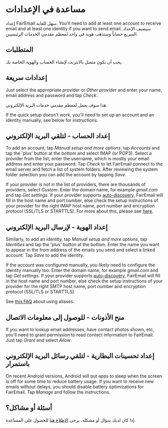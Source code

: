 # مساعدة في الإعدادات

إعداد FairEmail سهل للغاية. You'll need to add at least one account to receive email and at least one identity if you want to send email. سيضيف الإعداد السريع حساباً وستذهب هوية في واحد لمعظم مقدمي الخدمات الرئيسيين.

## المتطلبات

يجب أن تكون متصل بالانترنت لإنشاء الحساب والهوية الخاصة بك.

## إعدادات سريعة

Just select the appropriate provider or *Other provider* and enter your name, email address and password and tap *Check*.

هذا سوف يعمل لمعظم مقدمي خدمات البريد الإلكتروني.

If the quick setup doesn't work, you'll need to set up an account and an identity manually, see below for instructions.

## إعداد الحساب - لتلقي البريد الإلكتروني

To add an account, tap *Manual setup and more options*, tap *Accounts* and tap the 'plus' button at the bottom and select IMAP (or POP3). Select a provider from the list, enter the username, which is mostly your email address and enter your password. Tap *Check* to let FairEmail connect to the email server and fetch a list of system folders. After reviewing the system folder selection you can add the account by tapping *Save*.

If your provider is not in the list of providers, there are thousands of providers, select *Custom*. Enter the domain name, for example *gmail.com* and tap *Get settings*. If your provider supports [auto-discovery](https://tools.ietf.org/html/rfc6186), FairEmail will fill in the host name and port number, else check the setup instructions of your provider for the right IMAP host name, port number and encryption protocol (SSL/TLS or STARTTLS). For more about this, please see [here](https://github.com/M66B/FairEmail/blob/master/FAQ.md#authorizing-accounts).

## إعداد الهوية - لإرسال البريد الإلكتروني

Similarly, to add an identity, tap *Manual setup and more options*, tap *Identities* and tap the 'plus' button at the bottom. Enter the name you want to appear in the from address of the emails you send and select a linked account. Tap *Save* to add the identity.

If the account was configured manually, you likely need to configure the identity manually too. Enter the domain name, for example *gmail.com* and tap *Get settings*. If your provider supports [auto-discovery](https://tools.ietf.org/html/rfc6186), FairEmail will fill in the host name and port number, else check the setup instructions of your provider for the right SMTP host name, port number and encryption protocol (SSL/TLS or STARTTLS).

See [this FAQ](https://github.com/M66B/FairEmail/blob/master/FAQ.md#FAQ9) about using aliases.

## منح الأذونات - للوصول إلى معلومات الاتصال

If you want to lookup email addresses, have contact photos shown, etc, you'll need to grant permission to read contact information to FairEmail. Just tap *Grant* and select *Allow*.

## إعداد تحسينات البطارية - لتلقي رسائل البريد الإلكتروني باستمرار

On recent Android versions, Android will put apps to sleep when the screen is off for some time to reduce battery usage. If you want to receive new emails without delays, you should disable battery optimizations for FairEmail. Tap *Manage* and follow the instructions.

## أسئلة أو مشاكل؟

إذا كان لديك سؤال أو مشكلة، يرجى [الاطلاع هنا](https://github.com/M66B/FairEmail/blob/master/FAQ.md) للحصول على المساعدة.